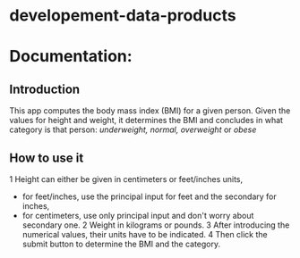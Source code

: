 developement-data-products
==========================

# Documentation:
  
## Introduction
This app computes the body mass index (BMI) for a given person. Given the values for height and weight, 
it determines the BMI and concludes in what category is that person: *underweight, normal, overweight* or *obese*

## How to use it
1 Height can either be given in centimeters or feet/inches units, 
  - for feet/inches, use the principal input for feet and the secondary for inches,
  - for centimeters, use only principal input and don't worry about secondary one.
2 Weight in kilograms or pounds. 
3 After introducing the numerical values, their units have to be indicated. 
4 Then click the submit button to determine the BMI and the category.
